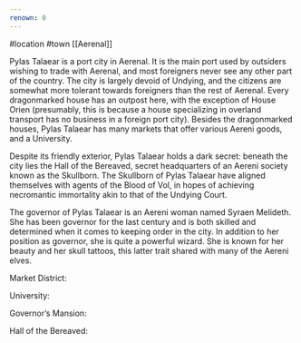```yaml
---
renown: 0
---
```

#location #town [[Aerenal]]

Pylas Talaear is a port city in Aerenal. It is the main port used by outsiders wishing to trade with Aerenal, and most foreigners never see any other part of the country. The city is largely devoid of Undying, and the citizens are somewhat more tolerant towards foreigners than the rest of Aerenal. Every dragonmarked house has an outpost here, with the exception of House Orien (presumably, this is because a house specializing in overland transport has no business in a foreign port city). Besides the dragonmarked houses, Pylas Talaear has many markets that offer various Aereni goods, and a University.

Despite its friendly exterior, Pylas Talaear holds a dark secret: beneath the city lies the Hall of the Bereaved, secret headquarters of an Aereni society known as the Skullborn. The Skullborn of Pylas Talaear have aligned themselves with agents of the Blood of Vol, in hopes of achieving necromantic immortality akin to that of the Undying Court.

The governor of Pylas Talaear is an Aereni woman named Syraen Melideth. She has been governor for the last century and is both skilled and determined when it comes to keeping order in the city. In addition to her position as governor, she is quite a powerful wizard. She is known for her beauty and her skull tattoos, this latter trait shared with many of the Aereni elves.

Market District:

University: 

Governor’s Mansion: 

Hall of the Bereaved: